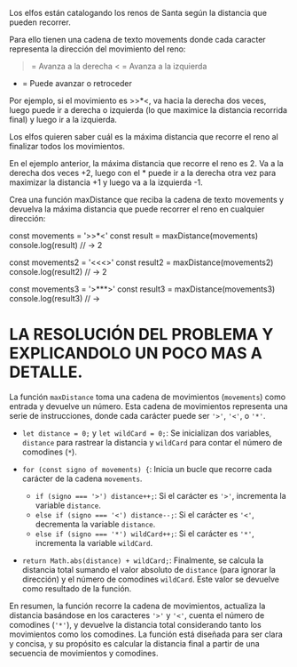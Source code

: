 Los elfos están catalogando los renos de Santa según la distancia que pueden recorrer.

Para ello tienen una cadena de texto movements donde cada caracter representa la dirección del movimiento del reno:

> = Avanza a la derecha
< = Avanza a la izquierda
* = Puede avanzar o retroceder

Por ejemplo, si el movimiento es >>*<, va hacia la derecha dos veces, luego puede ir a derecha o izquierda (lo que maximice la distancia recorrida final) y luego ir a la izquierda.

Los elfos quieren saber cuál es la máxima distancia que recorre el reno al finalizar todos los movimientos.

En el ejemplo anterior, la máxima distancia que recorre el reno es 2. Va a la derecha dos veces +2, luego con el * puede ir a la derecha otra vez para maximizar la distancia +1 y luego va a la izquierda -1.

Crea una función maxDistance que reciba la cadena de texto movements y devuelva la máxima distancia que puede recorrer el reno en cualquier dirección:

const movements = '>>*<'
const result = maxDistance(movements)
console.log(result) // -> 2

const movements2 = '<<<>'
const result2 = maxDistance(movements2)
console.log(result2) // -> 2

const movements3 = '>***>'
const result3 = maxDistance(movements3)
console.log(result3) // ->


# LA RESOLUCIÓN DEL PROBLEMA Y EXPLICANDOLO UN POCO MAS A DETALLE.

La función `maxDistance` toma una cadena de movimientos (`movements`) como entrada y devuelve un número. Esta cadena de movimientos representa una serie de instrucciones, donde cada carácter puede ser `'>'`, `'<'`, o `'*'`.

- `let distance = 0;` y `let wildCard = 0;`: Se inicializan dos variables, `distance` para rastrear la distancia y `wildCard` para contar el número de comodines (`*`).

- `for (const signo of movements) {`: Inicia un bucle que recorre cada carácter de la cadena `movements`.

  - `if (signo === '>') distance++;`: Si el carácter es `'>'`, incrementa la variable `distance`.
  - `else if (signo === '<') distance--;`: Si el carácter es `'<'`, decrementa la variable `distance`.
  - `else if (signo === '*') wildCard++;`: Si el carácter es `'*'`, incrementa la variable `wildCard`.

- `return Math.abs(distance) + wildCard;`: Finalmente, se calcula la distancia total sumando el valor absoluto de `distance` (para ignorar la dirección) y el número de comodines `wildCard`. Este valor se devuelve como resultado de la función.

En resumen, la función recorre la cadena de movimientos, actualiza la distancia basándose en los caracteres `'>'` y `'<'`, cuenta el número de comodines (`'*'`), y devuelve la distancia total considerando tanto los movimientos como los comodines. La función está diseñada para ser clara y concisa, y su propósito es calcular la distancia final a partir de una secuencia de movimientos y comodines.